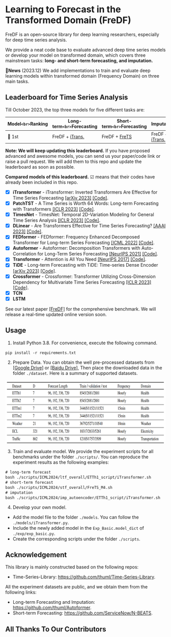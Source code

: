# Learning to Forecast in the Transformed Domain (FreDF)
FreDF is an open-source library for deep learning researchers, especially for deep time series analysis.

We provide a neat code base to evaluate advanced deep time series models or develop your model on transformed domain, which covers three mainstream tasks: **long- and short-term forecasting, and imputation.**

🚩**News** (2023.12) We add implementations to train and evaluate deep learning models within transformed domain (Frequency Domain) on three main tasks.

## Leaderboard for Time Series Analysis

Till October 2023, the top three models for five different tasks are:

| Model`<br>`Ranking | Long-term`<br>`Forecasting                   | Short-term`<br>`Forecasting                                                          | Imputation                                                                             |
| -------------------- | ---------------------------------------------- | -------------------------------------------------------------------------------------- | -------------------------------------------------------------------------------------- | 
| 🥇 1st               | FreDF + [iTrans.](https://arxiv.org/abs/2310.06625)  | FreDF + [FreTS](https://arxiv.org/abs/2311.06184)                                              | FreDF + [iTrans.](https://arxiv.org/abs/2310.06625)                                              |

**Note: We will keep updating this leaderboard.** If you have proposed advanced and awesome models, you can send us your paper/code link or raise a pull request. We will add them to this repo and update the leaderboard as soon as possible.

**Compared models of this leaderboard.** ☑ means that their codes have already been included in this repo.

- [X] **iTransformer** - iTransformer: Inverted Transformers Are Effective for Time Series Forecasting [[arXiv 2023]](https://arxiv.org/abs/2310.06625) [[Code]](https://github.com/thuml/Time-Series-Library/blob/main/models/iTransformer.py).
- [X] **PatchTST** - A Time Series is Worth 64 Words: Long-term Forecasting with Transformers [[ICLR 2023]](https://openreview.net/pdf?id=Jbdc0vTOcol) [[Code]](https://github.com/thuml/Time-Series-Library/blob/main/models/PatchTST.py).
- [X] **TimesNet** - TimesNet: Temporal 2D-Variation Modeling for General Time Series Analysis [[ICLR 2023]](https://openreview.net/pdf?id=ju_Uqw384Oq) [[Code]](https://github.com/thuml/Time-Series-Library/blob/main/models/TimesNet.py).
- [X] **DLinear** - Are Transformers Effective for Time Series Forecasting? [[AAAI 2023]](https://arxiv.org/pdf/2205.13504.pdf) [[Code]](https://github.com/thuml/Time-Series-Library/blob/main/models/DLinear.py).
- [X] **FEDformer** - FEDformer: Frequency Enhanced Decomposed Transformer for Long-term Series Forecasting [[ICML 2022]](https://proceedings.mlr.press/v162/zhou22g.html) [[Code]](https://github.com/thuml/Time-Series-Library/blob/main/models/FEDformer.py).
- [X] **Autoformer** - Autoformer: Decomposition Transformers with Auto-Correlation for Long-Term Series Forecasting [[NeurIPS 2021]](https://openreview.net/pdf?id=I55UqU-M11y) [[Code]](https://github.com/thuml/Time-Series-Library/blob/main/models/Autoformer.py).
- [X] **Transformer** - Attention is All You Need [[NeurIPS 2017]](https://proceedings.neurips.cc/paper/2017/file/3f5ee243547dee91fbd053c1c4a845aa-Paper.pdf) [[Code]](https://github.com/thuml/Time-Series-Library/blob/main/models/Transformer.py).
- [X] **TiDE** - Long-term Forecasting with TiDE: Time-series Dense Encoder [[arXiv 2023]](https://arxiv.org/pdf/2304.08424.pdf) [[Code]](https://github.com/thuml/Time-Series-Library/blob/main/models/TiDE.py).
- [X] **Crossformer** - Crossformer: Transformer Utilizing Cross-Dimension Dependency for Multivariate Time Series Forecasting [[ICLR 2023]](https://openreview.net/pdf?id=vSVLM2j9eie)[[Code]](https://github.com/thuml/Time-Series-Library/blob/main/models/Crossformer.py).
- [X] **TCN**
- [X] **LSTM**

See our latest paper [[FreDF]](https://arxiv.org/abs/2402.02399) for the comprehensive benchmark. We will release a real-time updated online version soon.

## Usage

1. Install Python 3.8. For convenience, execute the following command.

```
pip install -r requirements.txt
```

2. Prepare Data. You can obtain the well pre-processed datasets from [[Google Drive]](https://drive.google.com/drive/folders/13Cg1KYOlzM5C7K8gK8NfC-F3EYxkM3D2?usp=sharing) or [[Baidu Drive]](https://pan.baidu.com/s/1r3KhGd0Q9PJIUZdfEYoymg?pwd=i9iy), Then place the downloaded data in the folder `./dataset`. Here is a summary of supported datasets.

<p align="center">
<img src=".\pic\dataset-fredf.jpg" height = "200" alt="" align=center />
</p>

3. Train and evaluate model. We provide the experiment scripts for all benchmarks under the folder `./scripts/`. You can reproduce the experiment results as the following examples:

```
# long-term forecast
bash ./scripts/ICML2024/ltf_overall/ETTh1_script/iTransformer.sh
# short-term forecast
bash ./scripts/ICML2024/stf_overall/FreTS_M4.sh
# imputation
bash ./scripts/ICML2024/imp_autoencoder/ETTh1_script/iTransformer.sh
```

4. Develop your own model.

- Add the model file to the folder `./models`. You can follow the `./models/iTransformer.py`.
- Include the newly added model in the `Exp_Basic.model_dict` of  `./exp/exp_basic.py`.
- Create the corresponding scripts under the folder `./scripts`.


## Acknowledgement

This library is mainly constructed based on the following repos:

- Time-Series-Library: https://github.com/thuml/Time-Series-Library.

All the experiment datasets are public, and we obtain them from the following links:

- Long-term Forecasting and Imputation: https://github.com/thuml/Autoformer.
- Short-term Forecasting: https://github.com/ServiceNow/N-BEATS.

## All Thanks To Our Contributors
